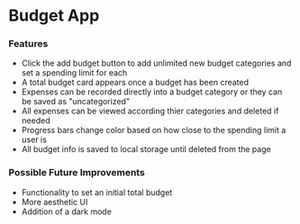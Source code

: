 # Budget App

### Features

- Click the add budget button to add unlimited new budget categories and set a spending limit for each
- A total budget card appears once a budget has been created
- Expenses can be recorded directly into a budget category or they can be saved as "uncategorized"
- All expenses can be viewed according thier categories and deleted if needed
- Progress bars change color based on how close to the spending limit a user is
- All budget info is saved to local storage until deleted from the page

### Possible Future Improvements

- Functionality to set an initial total budget
- More aesthetic UI
- Addition of a dark mode
